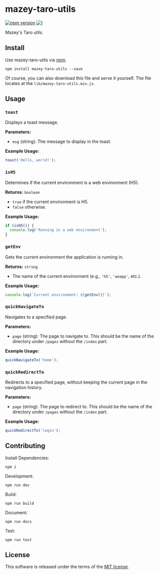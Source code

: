 # mazey-taro-utils

[![npm version][npm-image]][npm-url]
[![l][l-image]][l-url]

[npm-image]: https://img.shields.io/npm/v/mazey-taro-utils
[npm-url]: https://npmjs.org/package/mazey-taro-utils
[l-image]: https://img.shields.io/npm/l/mazey-taro-utils
[l-url]: https://github.com/mazeyqian/mazey-taro-utils

Mazey's Taro utils.

## Install

Use mazey-taro-utils via [npm](https://www.npmjs.com/package/mazey-taro-utils).

```shell
npm install mazey-taro-utils --save
```

Of course, you can also download this file and serve it yourself. The file locates at the `lib/mazey-taro-utils.min.js`.

## Usage

### `toast`

Displays a toast message.

**Parameters:**

- `msg` (string): The message to display in the toast.

**Example Usage:**

```javascript
toast('Hello, world!');
```

### `isH5`

Determines if the current environment is a web environment (H5).

**Returns:** `boolean`

- `true` if the current environment is H5.
- `false` otherwise.

**Example Usage:**

```javascript
if (isH5()) {
  console.log('Running in a web environment');
}
```

### `getEnv`

Gets the current environment the application is running in.

**Returns:** `string`

- The name of the current environment (e.g., `'h5'`, `'weapp'`, etc.).

**Example Usage:**

```javascript
console.log(`Current environment: ${getEnv()}`);
```

### `quickNavigateTo`

Navigates to a specified page.

**Parameters:**

- `page` (string): The page to navigate to. This should be the name of the directory under `/pages` without the `/index` part.

**Example Usage:**

```javascript
quickNavigateTo('home');
```

### `quickRedirectTo`

Redirects to a specified page, without keeping the current page in the navigation history.

**Parameters:**

- `page` (string): The page to redirect to. This should be the name of the directory under `/pages` without the `/index` part.

**Example Usage:**

```javascript
quickRedirectTo('login');
```

## Contributing

Install Dependencies:

```shell
npm i
```

Development:

```shell
npm run dev
```

Build:

```shell
npm run build
```

Document:

```shell
npm run docs
```

Test:

```shell
npm run test
```

## License

This software is released under the terms of the [MIT license](https://github.com/mazeyqian/mazey-taro-utils/blob/main/LICENSE).
